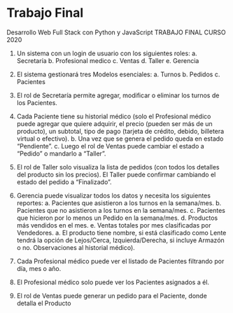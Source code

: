 # Trabajo Final
Desarrollo Web Full Stack con Python y JavaScript TRABAJO FINAL CURSO 2020

1. Un sistema con un login de usuario con los siguientes roles:
a. Secretaría
b. Profesional medico
c. Ventas
d. Taller
e. Gerencia
2. El sistema gestionará tres Modelos esenciales:
a. Turnos
b. Pedidos
c. Pacientes

3. El rol de Secretaría permite agregar, modificar o eliminar los turnos de los Pacientes.
4. Cada Paciente tiene su historial médico (solo el Profesional médico puede agregar
que quiere adquirir, el precio (pueden ser más de un producto), un subtotal, tipo de
pago (tarjeta de crédito, debido, billetera virtual o efectivo).
b. Una vez que se genera el pedido queda en estado “Pendiente”.
c. Luego el rol de Ventas puede cambiar el estado a “Pedido” o mandarlo a “Taller”.
8. El rol de Taller solo visualiza la lista de pedidos (con todos los detalles del producto sin
los precios). El Taller puede confirmar cambiando el estado del pedido a “Finalizado”.
9. Gerencia puede visualizar todos los datos y necesita los siguientes reportes:
a. Pacientes que asistieron a los turnos en la semana/mes.
b. Pacientes que no asistieron a los turnos en la semana/mes.
c. Pacientes que hicieron por lo menos un Pedido en la semana/mes.
d. Productos más vendidos en el mes.
e. Ventas totales por mes clasificadas por Vendedores.
a. El producto tiene nombre, si está clasificado como Lente tendrá la opción de
Lejos/Cerca, Izquierda/Derecha, si incluye Armazón o no.
Observaciones al historial médico).
5. Cada Profesional médico puede ver el listado de Pacientes filtrando por día, mes o año.
6. El Profesional médico solo puede ver los Pacientes asignados a él.
7. El rol de Ventas puede generar un pedido para el Paciente, donde detalla el Producto 
